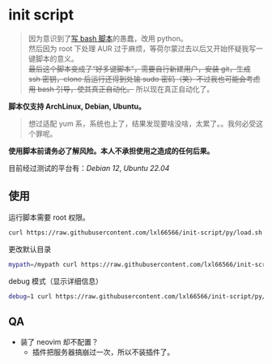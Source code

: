 # init script

> 因为意识到了[写 bash 脚本](https://github.com/lxl66566/init-script/tree/bash)的愚蠢，改用 python。  
> 然后因为 root 下处理 AUR 过于麻烦，等荷尔蒙过去以后又开始怀疑我写一键脚本的意义。  
> ~~最后这个脚本变成了“好多键脚本”，需要自行新建用户，安装 git，生成 ssh 密钥，clone 后运行还得到处输 sudo 密码（笑）不过我也可能会考虑用 bash 引导，使其真正自动化。~~ 所以现在真正自动化了。

**脚本仅支持 ArchLinux, Debian, Ubuntu。**

> 想过适配 yum 系，系统也上了，结果发现要啥没啥，太累了。。我何必受这个罪呢。

**使用脚本前请务必了解风险。本人不承担使用之造成的任何后果。**

目前经过测试的平台有：_Debian 12_, _Ubuntu 22.04_

## 使用

运行脚本需要 root 权限。

```sh
curl https://raw.githubusercontent.com/lxl66566/init-script/py/load.sh | bash
```

更改默认目录

```sh
mypath=/mypath curl https://raw.githubusercontent.com/lxl66566/init-script/py/load.sh | bash
```

debug 模式（显示详细信息）

```sh
debug=1 curl https://raw.githubusercontent.com/lxl66566/init-script/py/load.sh | bash
```

## QA

- 装了 neovim 却不配置？
  - 插件把服务器搞崩过一次，所以不装插件了。
